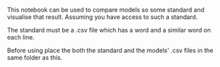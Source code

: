 This notebook can be used to compare models so some standard and visualise that result.
Assuming you have access to such a standard.

The standard must be a .csv file which has a word and a similar word on each line.

Before using place the both the standard and the models' .csv files in the same folder as this.
